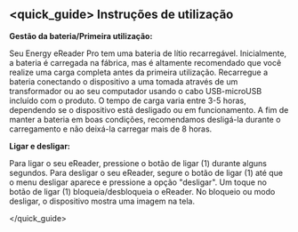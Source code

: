 ## <quick_guide> Instruções de utilização

**Gestão da bateria/Primeira utilização:**

Seu Energy eReader Pro tem uma bateria de lítio recarregável. Inicialmente, a bateria é carregada na fábrica, mas é altamente recomendado que você realize uma carga completa antes da primeira utilização. Recarregue a bateria conectando o dispositivo a uma tomada através de um transformador ou ao seu computador usando o cabo USB-microUSB incluído com o produto. O tempo de carga varia entre 3-5 horas, dependendo se o dispositivo está desligado ou em funcionamento. A fim de manter a bateria em boas condições, recomendamos desligá-la durante o carregamento e não deixá-la carregar mais de 8 horas.


**Ligar e desligar:**

Para ligar o seu eReader, pressione o botão de ligar (1) durante alguns segundos. Para desligar o seu eReader, segure o botão de ligar (1) até que o menu desligar aparece e pressione a opção "desligar". Um toque no botão de ligar (1) bloqueia/desbloqueia o eReader. No bloqueio ou modo desligar, o dispositivo mostra uma imagem na tela.

</quick_guide>
